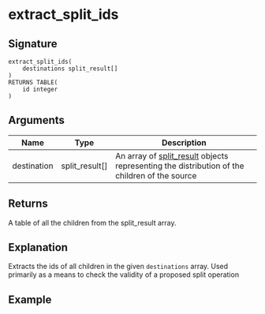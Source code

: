 # extract_split_ids

## Signature
    extract_split_ids(
	    destinations split_result[]
    )
    RETURNS TABLE(
        id integer
    )

## Arguments
| Name        | Type           | Description                                                                                                                |
| ----------- | -------------- | -------------------------------------------------------------------------------------------------------------------------- |
| destination | split_result[] | An array of [split_result](/docs/type/split_result.md) objects representing the distribution of the children of the source |

## Returns
A table of all the children from the split_result array.

## Explanation
Extracts the ids of all children in the given `destinations` array. Used primarily as a means to check the validity of a proposed split operation

## Example